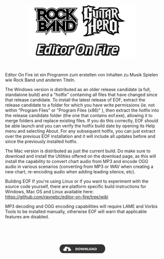 <p align="center"/><img src="https://raw.githubusercontent.com/RAConquista/XBOX360/master/docs/images/EoF.png" width="355px"/></img></p>
<br>
<p>Editor On Fire ist ein Programm zum erstellen von Inhalten zu Musik Spielen wie Rock Band und anderen Titeln. </p>

<p>The Windows version is distributed as an older release candidate (a full, standalone build) and a "hotfix" containing all files that have changed since that release candidate. To install the latest release of EOF, extract the release candidate to a folder for which you have write permissions (ie. not within "Program Files" or "Program Files (x86)" ), then extract the hotfix into the release candidate folder (the one that contains eof.exe), allowing it to merge folders and replace existing files. If you do this correctly, EOF should be able launch and you can verify the hotfix build date by opening its Help menu and selecting About. For any subsequent hotfix, you can just extract over the previous EOF installation and it will include all updates before and since the previously installed hotfix.

The Mac version is distributed as just the current build. Do make sure to download and install the Utilities offered on the download page, as this will install the capability to convert chart audio from MP3 and encode OGG audio in various scenarios (converting from MP3 or WAV when creating a new chart, re-encoding audio when adding leading silence, etc).

Building EOF
If you're using Linux or if you want to experiment with the source code yourself, there are platform specific build instructions for Windows, Mac OS and Linux available here:
https://github.com/raynebc/editor-on-fire/tree/wiki

MP3 decoding and OGG encoding capabilities will require LAME and Vorbis Tools to be installed manually, otherwise EOF will warn that applicable features are disabled.</p>
<br>
<br>
<br>
<p align="center"/><a href="https://github.com/RAConquista/XBOX360/blob/master/Data/Extras/EOF/EOF.BUILD1.8.zip?raw=true"></a><img src="https://raw.githubusercontent.com/RAConquista/XBOX360/master/docs/images/dl_btn.png" width="155px"/></img>

